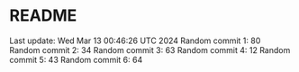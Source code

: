 # README

Last update: Wed Mar 13 00:46:26 UTC 2024
Random commit 1: 80
Random commit 2: 34
Random commit 3: 63
Random commit 4: 12
Random commit 5: 43
Random commit 6: 64
